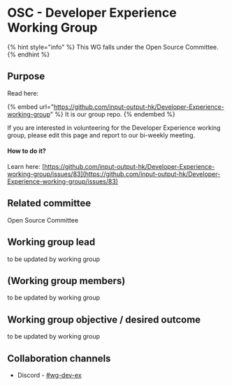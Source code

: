 # OSC - Developer Experience Working Group

{% hint style="info" %}
This WG falls under the Open Source Committee.
{% endhint %}

## Purpose

Read here:

{% embed url="https://github.com/input-output-hk/Developer-Experience-working-group" %}
It is our group repo.
{% endembed %}

If you are interested in volunteering for the Developer Experience working group, please edit this page and report to our bi-weekly meeting.

#### How to do it?&#x20;

Learn here: [https://github.com/input-output-hk/Developer-Experience-working-group/issues/83](https://github.com/input-output-hk/Developer-Experience-working-group/issues/83)

## Related committee

Open Source Committee

## Working group lead

to be updated by working group

## (Working group members)

to be updated by working group

## Working group objective / desired outcome

to be updated by working group

## Collaboration channels&#x20;

* Discord - [#wg-dev-ex](https://discordapp.com/channels/1136727663583698984/1166691173964988416)
